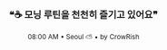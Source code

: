 <div align="center">

<br>

<h3>❝☕ 모닝 루틴을 천천히 즐기고 있어요❞</h3>

<sub>08:00 AM • Seoul ⛅ • by CrowRish</sub>

<br>

</div>
